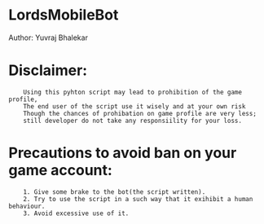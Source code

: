 # LordsMobileBot
Author: Yuvraj Bhalekar

# Disclaimer: 
        Using this pyhton script may lead to prohibition of the game profile,
        The end user of the script use it wisely and at your own risk
        Though the chances of prohibation on game profile are very less; 
        still developer do not take any responsiility for your loss.

# Precautions to avoid ban on your game account:
        1. Give some brake to the bot(the script written).
        2. Try to use the script in a such way that it exihibit a human behaviour.
        3. Avoid excessive use of it.